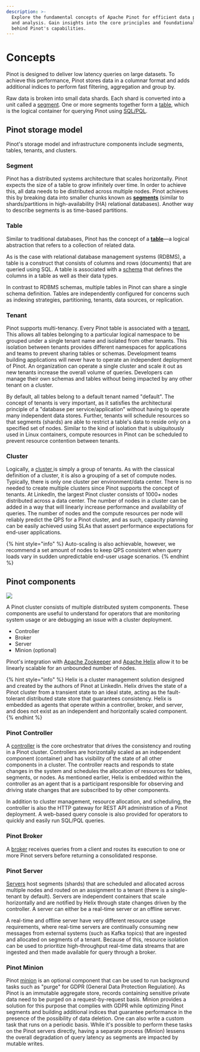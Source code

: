 ```yaml
---
description: >-
  Explore the fundamental concepts of Apache Pinot for efficient data processing
  and analysis. Gain insights into the core principles and foundational ideas
  behind Pinot's capabilities.
---
```


# Concepts

Pinot is designed to deliver low latency queries on large datasets. To achieve this performance, Pinot stores data in a columnar format and adds additional indices to perform fast filtering, aggregation and group by.

Raw data is broken into small data shards. Each shard is converted into a unit called a [segment](https://docs.pinot.apache.org/pinot-components/segment). One or more segments together form a [table](https://docs.pinot.apache.org/pinot-components/table), which is the logical container for querying Pinot using [SQL/PQL](https://docs.pinot.apache.org/user-guide/user-guide-query/pinot-query-language).

## Pinot storage model

Pinot's storage model and infrastructure components include segments, tables, tenants, and clusters.

### **Segment**

Pinot has a distributed systems architecture that scales horizontally. Pinot expects the size of a table to grow infinitely over time. In order to achieve this, all data needs to be distributed across multiple nodes. Pinot achieves this by breaking data into smaller chunks known as [**segments**](components/table/segment/) (similar to shards/partitions in high-availability (HA) relational databases). Another way to describe segments is as time-based partitions.&#x20;

### **Table**

Similar to traditional databases, Pinot has the concept of a [**table**](components/table/)—a logical abstraction that refers to a collection of related data.&#x20;

As is the case with relational database management systems (RDBMS), a table is a construct that consists of columns and rows (documents) that are queried using SQL. A table is associated with a [schema](components/table/schema.md) that defines the columns in a table as well as their data types.&#x20;

In contrast to RDBMS schemas, multiple tables in Pinot can share a single schema definition. Tables are independently configured for concerns such as indexing strategies, partitioning, tenants, data sources, or replication.

### **Tenant**

Pinot supports multi-tenancy. Every Pinot table is associated with a [tenant.](components/cluster/tenant.md) This allows all tables belonging to a particular logical namespace to be grouped under a single tenant name and isolated from other tenants. This isolation between tenants provides different namespaces for applications and teams to prevent sharing tables or schemas. Development teams building applications will never have to operate an independent deployment of Pinot. An organization can operate a single cluster and scale it out as new tenants increase the overall volume of queries. Developers can manage their own schemas and tables without being impacted by any other tenant on a cluster.&#x20;

By default, all tables belong to a default tenant named "default". The concept of tenants is very important, as it satisfies the architectural principle of a "database per service/application" without having to operate many independent data stores. Further, tenants will schedule resources so that segments (shards) are able to restrict a table's data to reside only on a specified set of nodes. Similar to the kind of isolation that is ubiquitously used in Linux containers, compute resources in Pinot can be scheduled to prevent resource contention between tenants.

### **Cluster**

Logically, a [cluster ](components/cluster/)is simply a group of tenants. As with the classical definition of a cluster, it is also a grouping of a set of compute nodes. Typically, there is only one cluster per environment/data center. There is no needed to create multiple clusters since Pinot supports the concept of tenants. At LinkedIn, the largest Pinot cluster consists of 1000+ nodes distributed across a data center. The number of nodes in a cluster can be added in a way that will linearly increase performance and availability of queries. The number of nodes and the compute resources per node will reliably predict the QPS for a Pinot cluster, and as such, capacity planning can be easily achieved using SLAs that assert performance expectations for end-user applications.&#x20;

{% hint style="info" %}
Auto-scaling is also achievable, however, we recommend a set amount of nodes to keep QPS consistent when query loads vary in sudden unpredictable end-user usage scenarios.
{% endhint %}

## Pinot components

![](../.gitbook/assets/Pinot-Components.svg)

A Pinot cluster consists of multiple distributed system components. These components are useful to understand for operators that are monitoring system usage or are debugging an issue with a cluster deployment.

* Controller
* Broker
* Server
* Minion (optional)

Pinot's integration with  [Apache Zookeeper](https://zookeeper.apache.org/) and [Apache Helix](http://helix.apache.org/) allow it to be linearly scalable for an unbounded number of nodes.

{% hint style="info" %}
Helix is a cluster management solution designed and created by the authors of Pinot at LinkedIn. Helix drives the state of a Pinot cluster from a transient state to an ideal state, acting as the fault-tolerant distributed state store that guarantees consistency. Helix is embedded as agents that operate within a controller, broker, and server, and does not exist as an independent and horizontally scaled component.
{% endhint %}

### Pinot Controller

A [controller](components/cluster/controller.md) is the core orchestrator that drives the consistency and routing in a Pinot cluster. Controllers are horizontally scaled as an independent component (container) and has visibility of the state of all other components in a cluster. The controller reacts and responds to state changes in the system and schedules the allocation of resources for tables, segments, or nodes. As mentioned earlier, Helix is embedded within the controller as an agent that is a participant responsible for observing and driving state changes that are subscribed to by other components.&#x20;

In addition to cluster management, resource allocation, and scheduling, the controller is also the HTTP gateway for REST API administration of a Pinot deployment. A web-based query console is also provided for operators to quickly and easily run SQL/PQL queries.

### Pinot Broker

A [broker](components/cluster/broker.md) receives queries from a client and routes its execution to one or more Pinot servers before returning a consolidated response.

### Pinot Server

[Servers](components/cluster/server.md) host segments (shards) that are scheduled and allocated across multiple nodes and routed on an assignment to a tenant (there is a single-tenant by default). Servers are independent containers that scale horizontally and are notified by Helix through state changes driven by the controller. A server can either be a real-time server or an offline server.&#x20;

A real-time and offline server have very different resource usage requirements, where real-time servers are continually consuming new messages from external systems (such as Kafka topics) that are ingested and allocated on segments of a tenant. Because of this, resource isolation can be used to prioritize high-throughput real-time data streams that are ingested and then made available for query through a broker.

### Pinot Minion

Pinot [minion](components/cluster/minion.md) is an optional component that can be used to run background tasks such as "purge" for GDPR (General Data Protection Regulation). As Pinot is an immutable aggregate store, records containing sensitive private data need to be purged on a request-by-request basis. Minion provides a solution for this purpose that complies with GDPR while optimizing Pinot segments and building additional indices that guarantee performance in the presence of the possibility of data deletion. One can also write a custom task that runs on a periodic basis. While it's possible to perform these tasks on the Pinot servers directly, having a separate process (Minion) lessens the overall degradation of query latency as segments are impacted by mutable writes.
